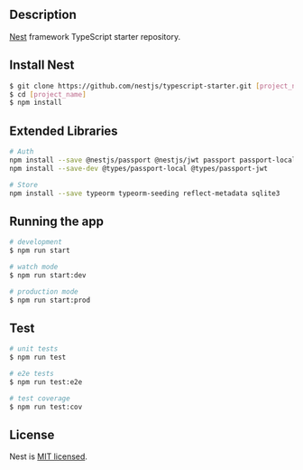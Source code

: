 ## Description
[Nest](https://github.com/nestjs/nest) framework TypeScript starter repository.

## Install Nest
```bash
$ git clone https://github.com/nestjs/typescript-starter.git [project_name]
$ cd [project_name]
$ npm install
```

## Extended Libraries
```bash
# Auth
npm install --save @nestjs/passport @nestjs/jwt passport passport-local passport-jwt
npm install --save-dev @types/passport-local @types/passport-jwt

# Store
npm install --save typeorm typeorm-seeding reflect-metadata sqlite3
```

## Running the app

```bash
# development
$ npm run start

# watch mode
$ npm run start:dev

# production mode
$ npm run start:prod
```

## Test

```bash
# unit tests
$ npm run test

# e2e tests
$ npm run test:e2e

# test coverage
$ npm run test:cov
```

## License

  Nest is [MIT licensed](https://github.com/nestjs/nest/blob/master/LICENSE).
